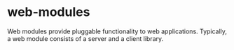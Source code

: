 # web-modules
Web modules provide pluggable functionality to web applications. Typically, a web module consists of a server and a client library.